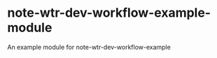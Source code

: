 note-wtr-dev-workflow-example-module
====================================

An example module for note-wtr-dev-workflow-example